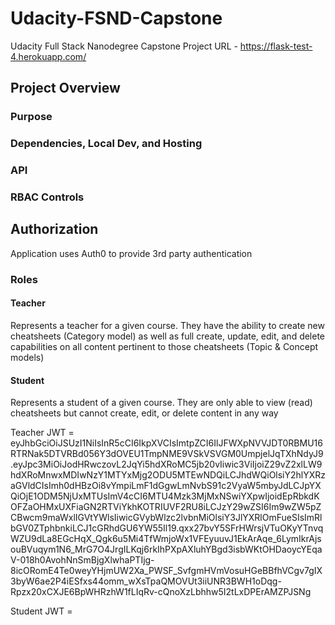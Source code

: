 # Udacity-FSND-Capstone
Udacity Full Stack Nanodegree Capstone Project
URL - https://flask-test-4.herokuapp.com/

## Project Overview

### Purpose

### Dependencies, Local Dev, and Hosting

### API

### RBAC Controls

## Authorization
Application uses Auth0 to provide 3rd party authentication

### Roles

#### Teacher
Represents a teacher for a given course. They have the ability to create new cheatsheets (Category model) as well as full create, update, edit, and delete capabilities on all content pertinent to those cheatsheets (Topic & Concept models)

#### Student
Represents a student of a given course. They are only able to view (read) cheatsheets but cannot create, edit, or delete content in any way

Teacher JWT = eyJhbGciOiJSUzI1NiIsInR5cCI6IkpXVCIsImtpZCI6IlJFWXpNVVJDT0RBMU16RTRNak5DTVRBd056Y3dOVEU1TmpNME9VSkVSVGM0UmpjelJqTXhNdyJ9.eyJpc3MiOiJodHRwczovL2JqYi5hdXRoMC5jb20vIiwic3ViIjoiZ29vZ2xlLW9hdXRoMnwxMDIwNzY1MTYxMjg2ODU5MTEwNDQiLCJhdWQiOlsiY2hlYXRzaGVldCIsImh0dHBzOi8vYmpiLmF1dGgwLmNvbS91c2VyaW5mbyJdLCJpYXQiOjE1ODM5NjUxMTUsImV4cCI6MTU4Mzk3MjMxNSwiYXpwIjoidEpRbkdKOFZaOHMxUXFiaGN2RTViYkhKOTRIUVF2RU8iLCJzY29wZSI6Im9wZW5pZCBwcm9maWxlIGVtYWlsIiwicGVybWlzc2lvbnMiOlsiY3JlYXRlOmFueSIsImRlbGV0ZTphbnkiLCJ1cGRhdGU6YW55Il19.qxx27bvY5SFrHWrsjVTuOKyYTnvqWZU9dLa8EGcHqX_Qgk6u5Mi4TfWmjoWx1VFEyuuvJ1EkArAqe_6LymIkrAjsouBVuqym1N6_MrG7O4JrgILKqj6rkIhPXpAXluhYBgd3isbWKtOHDaoycYEqaV-018h0AvohNnSmBjgXlwhaPTIjg-8icORomE4Te0weyYHjmUW2Xa_PWSF_SvfgmHVmVosuHGeBBfhVCgv7gIX3byW6ae2P4iESfxs44omm_wXsTpaQMOVUt3iiUNR3BWH1oDqg-Rpzx20xCXJE6BpWHRzhW1fLIqRv-cQnoXzLbhhw5I2tLxDPErAMZPJSNg

Student JWT = 


